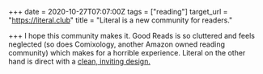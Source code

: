 +++
date = 2020-10-27T07:07:00Z
tags = ["reading"]
target_url = "https://literal.club"
title = "Literal is a new community for readers."

+++
I hope this community makes it. Good Reads is so cluttered and feels neglected (so does Comixology, another Amazon owned reading community) which makes for a horrible experience. Literal on the other hand is direct with a [clean, inviting design.](https://app.literal.club/piet/books/dense-discovery-yidqnkb/how-design-makes-the-world-oldfo)